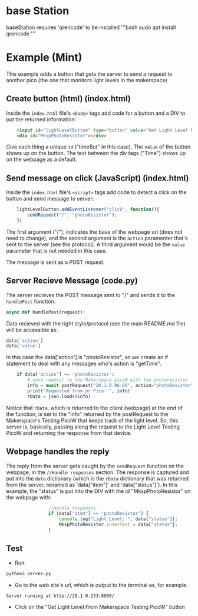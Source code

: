 # base Station

baseStation requires 'qrencode' to be installed 
'''bash
sudo apt install qrencode
'''

# Example (Mint)

This example adds a button that gets the server to send a request to another pico (the one that monitors light levels in the makerspace)


## Create button (html) (index.html)
Inside the ```index.html``` file's ```<body>``` tags add code for a button and a DIV to put the returned information:
```html
    <input id="lightLevelButton" type="button" value="Get Light Level From Makerspace Demo PicoW">
    <div id="MkspPhotoResistor"></div>
```
Give each thing a unique ```id``` ("timeBut" in this case). The ```value```  of the button shows up on the button. The text between the div tags ("Time") shows up on the webpage as a default.

## Send message on click (JavaScript) (index.html)
Inside the ```index.html``` file's ```<script>``` tags add code to detect a click on the button and send message to server:
```js
    lightLevelButton.addEventListener("click", function(){
        sendRequest("/", "photoResistor");
    })
```
The first argument ("/"), indicates the base of the webpage url (does not need to change), and the second argument is the ```action``` paramenter that's sent to the server (see the protocol). A third argument would be the ```value``` parameter that is not needed in this case.

The message is sent as a POST request.

## Server Recieve Message (code.py)
The server recieves the POST message sent to "/" and sends it to the ```handlePost``` function:
```python
async def handlePost(request):
```

Data recieved with the right style/protocol (see the main README.md file) will be accessible as:
```python
data['action']
data['value']
```

In this case the data['action'] is "photoResistor", so we create an if statement to deal with any messages who's action is "getTime".
```python
    if data['action'] == 'photoResistor':
        # send request to the Makerspace picoW with the photoresistor
        info = await postRequest("20.1.0.96:80", action="photoResistor", value="")
        print("Requested from pr Pico: ", info)
        rData = json.loads(info)
```

Notice that ```rData```, which is returned to the client (webpage) at the end of the function, is set to the "info" returned by the postRequest to the Makerspace's Testing PicoW that keeps track of the light level. So, this server is, basically, passing along the request to the Light Level Testing PicoW and returning the response from that device.

## Webpage handles the reply
The reply from the server gets caught by the ```sendRequest``` function on the webpage, in the ```//Handle responses``` section. The response is captured and put into the ```data``` dictionary (which is the ```rData``` dictionary that was returned from the server, renamed as 'data["item"]' and 'data["status"]'). In this example, the "status" is put into the DIV with the id "MkspPhotoResistor" on the webpage with:
```js
                //Handle responses
                if (data["item"] == "photoResistor") {
                    console.log("Light Level: ", data["status"]);
                    MkspPhotoResistor.innerText = data["status"];
                }
```

## Test
* Run:
```bash
python3 server.py
```
* Go to the web site's url, which is output to the terminal as, for example:
```
Server running at http://20.1.0.233:8080/
```
* Click on the "Get Light Level From Makerspace Testing PicoW" button

